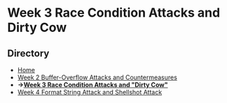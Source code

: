 # Week 3 Race Condition Attacks and Dirty Cow
## Directory
- [Home](/README.md#table-of-contents)
- [Week 2 Buffer-Overflow Attacks and Countermeasures](/week2/README.md#Week-2-buffer-overflow-attacks-and-countermeasures)
- **&rarr;[Week 3 Race Condition Attacks and "Dirty Cow"](/week3/README.md#Week-3-race-condition-attacks-and-dirty-cow)**
- [Week 4 Format String Attack and Shellshot Attack](/week4/README.md#week-4-format-string-attack-and-shellshock-attack)

